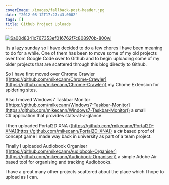```yaml
---
coverImage: /images/fallback-post-header.jpg
date: "2012-08-12T17:27:43.000Z"
tags: []
title: Github Project Uploads
---
```


[![](/wp-content/uploads/2012/08/6a00d8341c767353ef016762f7c808970b-800wi.png "6a00d8341c767353ef016762f7c808970b-800wi")](/wp-content/uploads/2012/08/6a00d8341c767353ef016762f7c808970b-800wi.png)

Its a lazy sunday so I have decided to do a few chores I have been meaning to do for a while. One of them has been to move some of my old projects over from Google Code over to Github and to begin uploading some of my older projects that are scattered through this blog directly to Github.

<!-- more -->

So I have first moved over Chrome Crawler ([https://github.com/mikecann/Chrome-Crawler](https://github.com/mikecann/Chrome-Crawler)) my Chome Extension for spidering sites.

Also I moved Windows7 Taskbar Monitor ([https://github.com/mikecann/Windows7-Taskbar-Monitor](https://github.com/mikecann/Windows7-Taskbar-Monitor)) a small C# application that provides stats-at-a-glance.

I then uploaded Portal2D XNA ([https://github.com/mikecann/Portal2D-XNA](https://github.com/mikecann/Portal2D-XNA)) a c# based proof of concept game I made way back in university as part of a team project.

Finally I uploaded Audiobook Organiser ([https://github.com/mikecann/Audiobook-Organiser](https://github.com/mikecann/Audiobook-Organiser)) a simple Adobe Air based tool for organising and tracking Audiobooks.

I have a great many other projects scattered about the place which I hope to upload as I can.
